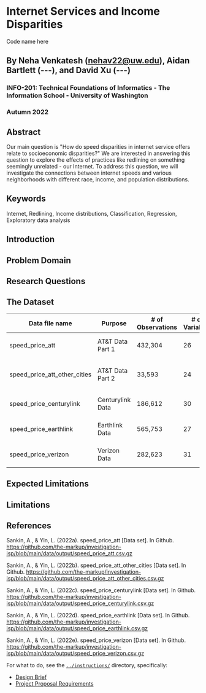 # Internet Services and Income Disparities

Code name here
## By Neha Venkatesh (nehav22@uw.edu), Aidan Bartlett (---), and David Xu (---)
### INFO-201: Technical Foundations of Informatics - The Information School - University of Washington
### Autumn 2022

## Abstract
Our main question is "How do speed disparities in internet service offers relate to socioeconomic disparities?" We are interested in answering this question to explore the effects of practices like redlining on something seemingly unrelated - our Internet. To address this question, we will investigate the connections between internet speeds and various neighborhoods with different race, income, and population distributions. 

## Keywords
Internet, Redlining, Income distributions, Classification, Regression, Exploratory data analysis

## Introduction

## Problem Domain

## Research Questions

## The Dataset
Data file name | Purpose | # of Observations | # of Variables | Citation
---------------|---------|-------------------|----------------|----------
speed_price_att| AT&T Data Part 1 | 432,304 | 26 | Sankin, A., & Yin, L. (2022a). speed_price_att [Data set]. In Github. https://github.com/the-markup/investigation-isp/blob/main/data/output/speed_price_att.csv.gz
speed_price_att_other_cities| AT&T Data Part 2 | 33,593 | 24 | Sankin, A., & Yin, L. (2022b). speed_price_att_other_cities [Data set]. In Github. https://github.com/the-markup/investigation-isp/blob/main/data/output/speed_price_att_other_cities.csv.gz
speed_price_centurylink | Centurylink Data | 186,612 | 30 | Sankin, A., & Yin, L. (2022c). speed_price_centurylink [Data set]. In Github. https://github.com/the-markup/investigation-isp/blob/main/data/output/speed_price_centurylink.csv.gz
speed_price_earthlink | Earthlink Data | 565,753 | 27 | Sankin, A., & Yin, L. (2022d). speed_price_earthlink [Data set]. In Github. https://github.com/the-markup/investigation-isp/blob/main/data/output/speed_price_earthlink.csv.gz
speed_price_verizon | Verizon Data | 282,623 | 31 | Sankin, A., & Yin, L. (2022e). speed_price_verizon [Data set]. In Github. https://github.com/the-markup/investigation-isp/blob/main/data/output/speed_price_verizon.csv.gz


## Expected Limitations

## Limitations

## References

Sankin, A., & Yin, L. (2022a). speed_price_att [Data set]. In Github. https://github.com/the-markup/investigation-isp/blob/main/data/output/speed_price_att.csv.gz

Sankin, A., & Yin, L. (2022b). speed_price_att_other_cities [Data set]. In Github. https://github.com/the-markup/investigation-isp/blob/main/data/output/speed_price_att_other_cities.csv.gz

Sankin, A., & Yin, L. (2022c). speed_price_centurylink [Data set]. In Github. https://github.com/the-markup/investigation-isp/blob/main/data/output/speed_price_centurylink.csv.gz

Sankin, A., & Yin, L. (2022d). speed_price_earthlink [Data set]. In Github. https://github.com/the-markup/investigation-isp/blob/main/data/output/speed_price_earthlink.csv.gz

Sankin, A., & Yin, L. (2022e). speed_price_verizon [Data set]. In Github. https://github.com/the-markup/investigation-isp/blob/main/data/output/speed_price_verizon.csv.gz

For what to do, see the [`../instructions/`](../instructions/) directory, specifically: 

* [Design Brief](../instructions/project-design-brief.pdf)
* [Project Proposal Requirements](../instructions/p01-proposal-requirements.md)
